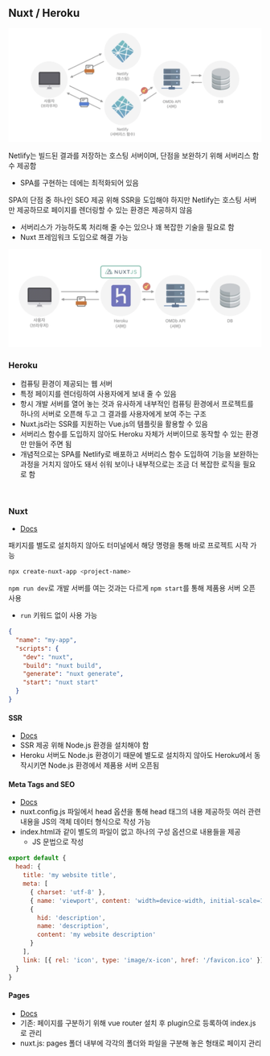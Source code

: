 ## Nuxt / Heroku

<img src="../images/7-7.png" width="550px" />

Netlify는 빌드된 결과를 저장하는 호스팅 서버이며, 단점을 보완하기 위해 서버리스 함수 제공함

- SPA를 구현하는 데에는 최적화되어 있음

SPA의 단점 중 하나인 SEO 제공 위해 SSR을 도입해야 하지만 Netlify는 호스팅 서버만 제공하므로 페이지를 렌더링할 수 있는 환경은 제공하지 않음

- 서버리스가 가능하도록 처리해 줄 수는 있으나 꽤 복잡한 기술을 필요로 함
- Nuxt 프레임워크 도입으로 해결 가능

<img src="../images/7-8.png" width="550px" />

<br/>

### Heroku

- 컴퓨팅 환경이 제공되는 웹 서버
- 특정 페이지를 렌더링하여 사용자에게 보내 줄 수 있음
- 항시 개발 서버를 열어 놓는 것과 유사하게 내부적인 컴퓨팅 환경에서 프로젝트를 하나의 서버로 오픈해 두고 그 결과를 사용자에게 보여 주는 구조
- Nuxt.js라는 SSR를 지원하는 Vue.js의 템플릿을 활용할 수 있음
- 서버리스 함수를 도입하지 않아도 Heroku 자체가 서버이므로 동작할 수 있는 환경만 만들어 주면 됨
- 개념적으로는 SPA를 Netlify로 배포하고 서버리스 함수 도입하여 기능을 보완하는 과정을 거치지 않아도 돼서 쉬워 보이나 내부적으로는 조금 더 복잡한 로직을 필요로 함

<br/>

### Nuxt

- [Docs](https://nuxtjs.org/docs/get-started/installation)

패키지를 별도로 설치하지 않아도 터미널에서 해당 명령을 통해 바로 프로젝트 시작 가능

```bash
npx create-nuxt-app <project-name>
```

`npm run dev`로 개발 서버를 여는 것과는 다르게 `npm start`를 통해 제품용 서버 오픈 사용

- `run` 키워드 없이 사용 가능

```json
{
  "name": "my-app",
  "scripts": {
    "dev": "nuxt",
    "build": "nuxt build",
    "generate": "nuxt generate",
    "start": "nuxt start"
  }
}
```

#### SSR

- [Docs](https://nuxtjs.org/docs/concepts/server-side-rendering)
- SSR 제공 위해 Node.js 환경을 설치해야 함
- Heroku 서버도 Node.js 환경이기 때문에 별도로 설치하지 않아도 Heroku에서 동작시키면 Node.js 환경에서 제품용 서버 오픈됨

#### Meta Tags and SEO

- [Docs](https://nuxtjs.org/docs/features/meta-tags-seo)
- nuxt.config.js 파일에서 head 옵션을 통해 head 태그의 내용 제공하듯 여러 관련 내용을 JS의 객체 데이터 형식으로 작성 가능
- index.html과 같이 별도의 파일이 없고 하나의 구성 옵션으로 내용들을 제공
    - JS 문법으로 작성

```jsx
export default {
  head: {
    title: 'my website title',
    meta: [
      { charset: 'utf-8' },
      { name: 'viewport', content: 'width=device-width, initial-scale=1' },
      {
        hid: 'description',
        name: 'description',
        content: 'my website description'
      }
    ],
    link: [{ rel: 'icon', type: 'image/x-icon', href: '/favicon.ico' }]
  }
}
```

#### Pages

- [Docs](https://nuxtjs.org/docs/directory-structure/pages)
- 기존: 페이지를 구분하기 위해 vue router 설치 후 plugin으로 등록하여 index.js로 관리
- nuxt.js: pages 폴더 내부에 각각의 폴더와 파일을 구분해 놓은 형태로 페이지 관리